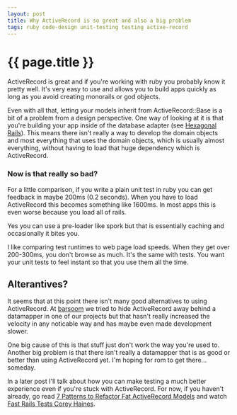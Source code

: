 ```yaml
---
layout: post
title: Why ActiveRecord is so great and also a big problem
tags: ruby code-design unit-testing testing active-record
---
```


{{ page.title }}
====

ActiveRecord is great and if you're working with ruby you probably know it pretty well. It's very easy to use and allows you to build apps quickly as long as you avoid creating monorails or god objects.

Even with all that, letting your models inherit from ActiveRecord::Base is a bit of a problem from a design perspective. One way of looking at it is that you're building your app inside of the database adapter (see [Hexagonal Rails](http://blog.mattwynne.net/2012/05/31/hexagonal-rails-objects-values-and-hexagons/)). This means there isn't really a way to develop the domain objects and most everything that uses the domain objects, which is usually almost everything, without having to load that huge dependency which is ActiveRecord.

### Now is that really so bad?

For a little comparison, if you write a plain unit test in ruby you can get feedback in maybe 200ms (0.2 seconds). When you have to load ActiveRecord this becomes something like 1600ms. In most apps this is even worse because you load all of rails.

Yes you can use a pre-loader like spork but that is essentially caching and occasionally it bites you.

I like comparing test runtimes to web page load speeds. When they get over 200-300ms, you don't browse as much. It's the same with tests. You want your unit tests to feel instant so that you use them all the time.

## Alterantives?

It seems that at this point there isn't many good alternatives to using ActiveRecord. At [barsoom](barsoom.se) we tried to hide ActiveRecord away behind a datamapper in one of our projects but that hasn't really increased the velocity in any noticable way and has maybe even made development slower.

One big cause of this is that stuff just don't work the way you're used to. Another big problem is that there isn't really a datamapper that is as good or better than using ActiveRecord yet. I'm hoping for rom to get there... someday.

In a later post I'll talk about how you can make testing a much better experience even if you're stuck with ActiveRecord. For now, if you haven't already, go read [7 Patterns to Refactor Fat ActiveRecord Models](http://blog.codeclimate.com/blog/2012/10/17/7-ways-to-decompose-fat-activerecord-models/) and watch [Fast Rails Tests Corey Haines](http://www.youtube.com/watch?v=bNn6M2vqxHE).

